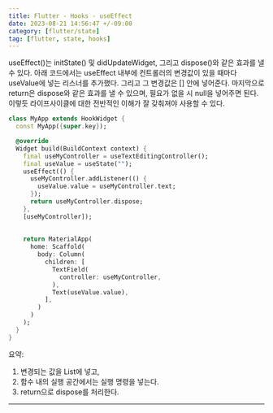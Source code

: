 ```yaml
---
title: Flutter - Hooks - useEffect
date: 2023-08-21 14:56:47 +/-09:00
category: [flutter/state]
tag: [flutter, state, hooks]
---
```


useEffect()는 initState() 및 didUpdateWidget, 그리고 dispose()와 같은 효과를 낼 수 있다.
아래 코드에서는 useEffect 내부에 컨트롤러의 변경값이 있을 때마다 useValue에 넣는 리스너를 추가했다.
그리고 그 변경값은 [] 안에 넣어준다.
마지막으로 return은 dispose와 같은 효과를 낼 수 있으며, 필요가 없을 시 null을 넣어주면 된다.
이렇듯 라이프사이클에 대한 전반적인 이해가 잘 갖춰져야 사용할 수 있다.

```dart
class MyApp extends HookWidget {
  const MyApp({super.key});

  @override
  Widget build(BuildContext context) {
    final useMyController = useTextEditingController();
    final useValue = useState("");
    useEffect(() {
      useMyController.addListener(() {
        useValue.value = useMyController.text;
      });
      return useMyController.dispose;
    },
    [useMyController]);
    
    
    return MaterialApp(
      home: Scaffold(
        body: Column(
          children: [
            TextField(
              controller: useMyController,
            ),
            Text(useValue.value),
          ],
        )
      )
    );
  }
}
```

요약:
1. 변경되는 값을 List에 넣고,
2. 함수 내의 실행 공간에서는 실행 명령을 넣는다.
3. return으로 dispose를 처리한다.

---